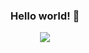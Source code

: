 <div align="center">
  
### Hello world! 👋

  <!--
  <a href="https://github.com/anuraghazra/github-readme-stats">
    <img height=200 align="center" src="https://github-readme-stats.vercel.app/api?username=vale512&count_private=true&show_icons=true&theme=transparenta&rank_icon=github" />
  </a>
  -->
  
  <a href="https://github.com/anuraghazra/github-readme-stats">
    <img src="https://github-readme-stats.vercel.app/api/top-langs/?username=vale512&count_private=true&layout=compact&theme=transparent" />
  </a>

</div>
